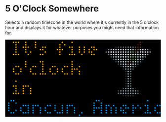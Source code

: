 # 5 O'Clock Somewhere

Selects a random timezone in the world where it's currently in the 5 o'clock hour and displays it for whatever purposes you might need that information for.

![5 O'Clock Somewhere Applet for Tidbyt](screenshot.png)